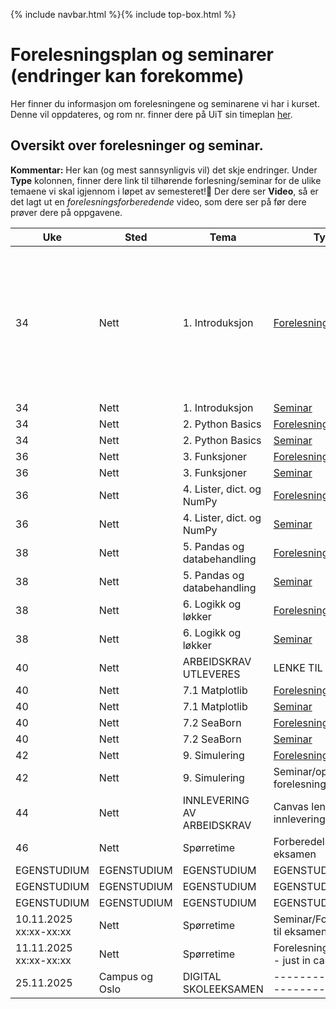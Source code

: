 {% include navbar.html %}{% include top-box.html %}
# Forelesningsplan og seminarer (endringer kan forekomme)
Her finner du informasjon om forelesningene og seminarene vi har i kurset.
Denne vil oppdateres, og rom nr. finner dere på UiT sin timeplan [her](https://tp.educloud.no/uit/timeplan/timeplan.php?id%5B%5D=BED-1504%2C1&type=course&sem=25h&campus=&hide_old=0).


## Oversikt over forelesninger og seminar.
**Kommentar:** Her kan (og mest sannsynligvis vil) det skje endringer.
Under **Type** kolonnen, finner dere link til tilhørende forlesning/seminar for de ulike temaene vi skal igjennom i løpet av semesteret!📌 Der dere ser **Video**, så er det lagt ut en *forelesningsforberedende* video, som dere ser på før dere prøver dere på oppgavene.

| Uke            | Sted             | Tema               |Type                |Teamslinker         |
|----------------|------------------|--------------------|--------------------|--------------------|
| 34             |Nett  |1. Introduksjon |[Forelesning](notebooks/1_Introduksjon.ipynb)|[Torsdag del 1:] (https://teams.microsoft.com/l/meetup-join/19%3ameeting_MDU4ZjBlMWItOTgyYi00Y2M4LWE3NWEtOWJhN2Q2NGU1Mzkz%40thread.v2/0?context=%7b%22Tid%22%3a%224e7f212d-74db-4563-a57b-8ae44ed05526%22%2c%22Oid%22%3a%221fac41e2-62bd-4121-88d4-74d23a6a7fdf%22%7d), [Torsdag del 2:] (https://teams.microsoft.com/l/meetup-join/19%3ameeting_ODRmZWE4NDMtZWY3MC00NGYyLTg1YzktN2ZhMGJlYjMxMTEy%40thread.v2/0?context=%7b%22Tid%22%3a%224e7f212d-74db-4563-a57b-8ae44ed05526%22%2c%22Oid%22%3a%221fac41e2-62bd-4121-88d4-74d23a6a7fdf%22%7d), [Fredag:]  (https://teams.microsoft.com/l/meetup-join/19%3ameeting_MmMyM2M4NjAtNjdjOC00YmYzLWIyZTgtNDE3ZDAzYmVhMmJj%40thread.v2/0?context=%7b%22Tid%22%3a%224e7f212d-74db-4563-a57b-8ae44ed05526%22%2c%22Oid%22%3a%221fac41e2-62bd-4121-88d4-74d23a6a7fdf%22%7d) |
| 34             |Nett  |1. Introduksjon |[Seminar](oppgaver/Seminar1-Introduksjon.ipynb)|   |
| 34             |Nett  |2. Python Basics |[Forelesning](notebooks/2_Python_Basics.ipynb)/[Video](https://youtu.be/P7DCjp5QJCk)|   |
| 34             |Nett  |2. Python Basics |[Seminar](oppgaver/Seminar2-PythonBasics.ipynb)|   |
| 36             |Nett  |3. Funksjoner    |[Forelesning](notebooks/3_Funksjoner.ipynb)/[Video](https://youtu.be/u1FSeJdB3LU)|   |
| 36             |Nett  |3. Funksjoner    |[Seminar](oppgaver/Seminar3-Funksjoner.ipynb)|   |
| 36             |Nett |4. Lister, dict. og NumPy |[Forelesning](notebooks/4_Lister_oppslag_numpy.ipynb)/[Video](https://youtu.be/kgcOG7q2dq4)|   |
| 36             |Nett  |4. Lister, dict. og NumPy |[Seminar](oppgaver/Seminar4_Lister_Dict_Numpy.ipynb)|   |
| 38             |Nett  |5. Pandas og databehandling |[Forelesning](notebooks/5_Pandas_og_databehandling.ipynb)/[Video](https://youtu.be/kPINFf-sdaI)|   |
| 38             |Nett  |5. Pandas og databehandling |[Seminar](https://github.com/uit-bed-1504-h25/uit-bed-1504-h25.github.io/blob/main/oppgaver/Seminar5_Pandas_og_databehandling.ipynb)|   |
| 38             |Nett  |6. Logikk og løkker  |[Forelesning](notebooks/6_Logikk_løkker.ipynb)/[Video](https://youtu.be/YbAtgj7epfY)|   |
| 38             |Nett  |6. Logikk og løkker  |[Seminar](oppgaver/Seminar6-Logikk_løkker.ipynb)|   |
| 40             |Nett  |ARBEIDSKRAV UTLEVERES |LENKE TIL OPPGAVE |   |
| 40             |Nett  |7.1 Matplotlib  |[Forelesning](notebooks/7_1_Matplotlib.ipynb)|   |
| 40             |Nett  |7.1 Matplotlib  |[Seminar](oppgaver/Seminar7.1_Matplotlib.ipynb)|   |
| 40             |Nett  |7.2 SeaBorn  |[Forelesning](notebooks/7_2_SeaBorn.ipynb)|   |
| 40             |Nett  |7.2 SeaBorn  |[Seminar](oppgaver/Seminar7.2_SeaBorn.ipynb)|   |
| 42             |Nett  |9. Simulering  |[Forelesning](notebooks/9_Simulering.ipynb)|   |
| 42             |Nett  |9. Simulering  |Seminar/oppgaver fra forelesningsnotat|   |
| 44             |Nett  |INNLEVERING AV ARBEIDSKRAV |Canvas lenke for innlevering |   |
| 46             |Nett  |Spørretime |Forberedelse til eksamen |   |
|EGENSTUDIUM|EGENSTUDIUM|EGENSTUDIUM|EGENSTUDIUM|   |
|EGENSTUDIUM|EGENSTUDIUM|EGENSTUDIUM|EGENSTUDIUM|   |
|EGENSTUDIUM|EGENSTUDIUM|EGENSTUDIUM|EGENSTUDIUM|   |
| 10.11.2025 xx:xx-xx:xx  |Nett  |Spørretime |Seminar/Forberedelse til eksamen |   |
| 11.11.2025 xx:xx-xx:xx  |Nett  |Spørretime |Forelesning (reserve - just in case)|   |
| 25.11.2025              |Campus og Oslo  | DIGITAL SKOLEEKSAMEN      |-----------------------------|   |



